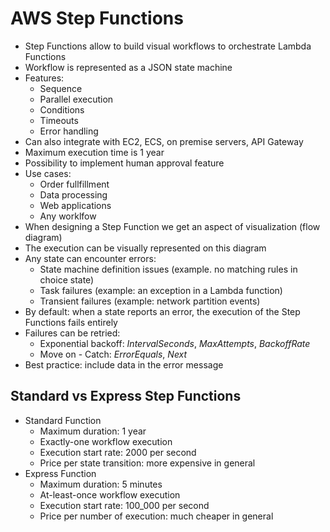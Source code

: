 # AWS Step Functions

- Step Functions allow to build visual workflows to orchestrate Lambda Functions
- Workflow is represented as a JSON state machine
- Features:
    - Sequence
    - Parallel execution
    - Conditions
    - Timeouts
    - Error handling
- Can also integrate with EC2, ECS, on premise servers, API Gateway
- Maximum execution time is 1 year
- Possibility to implement human approval feature
- Use cases:
    - Order fullfillment
    - Data processing
    - Web applications
    - Any worklfow
- When designing a Step Function we get an aspect of visualization (flow diagram)
- The execution can be visually represented on this diagram
- Any state can encounter errors:
    - State machine definition issues (example. no matching rules in choice state)
    - Task failures (example: an exception in a Lambda function)
    - Transient failures (example: network partition events)
- By default: when a state reports an error, the execution of the Step Functions fails entirely
- Failures can be retried:
    - Exponential backoff: *IntervalSeconds*, *MaxAttempts*, *BackoffRate*
    - Move on - Catch: *ErrorEquals*, *Next*
- Best practice: include data in the error message

## Standard vs Express Step Functions

- Standard Function
    - Maximum duration: 1 year
    - Exactly-one workflow execution
    - Execution start rate: 2000 per second
    - Price per state transition: more expensive in general
- Express Function 
    - Maximum duration: 5 minutes
    - At-least-once workflow execution
    - Execution start rate: 100_000 per second
    - Price per number of execution: much cheaper in general